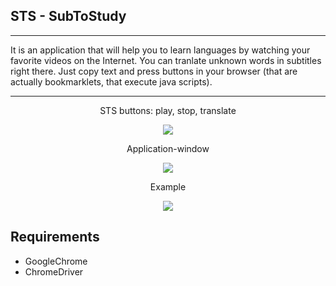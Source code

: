 ## STS - SubToStudy
***
It is an application that will help you to learn languages by watching your favorite videos on the Internet. You can tranlate unknown words in subtitles right there. Just copy text and press buttons in your browser (that are actually bookmarklets, that execute java scripts). 
***

<p align="center">
STS buttons: play, stop, translate
</p>
<p align="center">
  <img src="https://user-images.githubusercontent.com/78693495/178933254-e0c4cf01-c743-4203-bc51-065755a8960d.png">
 
</p>

<p align="center">
Application-window

</p>
<p align="center">
  <img src="https://user-images.githubusercontent.com/78693495/178932554-b7a022a1-1776-48da-9a19-3c9a8c1bb414.png">
</p>
<p align="center">
Example

</p>
</p>
<p align="center">

  <img src="https://user-images.githubusercontent.com/78693495/178943075-b5923776-87a9-4c97-a919-08ba54d3ec5b.png">
</p>

## Requirements
- GoogleChrome
- ChromeDriver 


